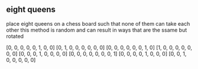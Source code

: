 ## eight queens

place eight queens on a chess board such that none of them can take each other
this method is random and can result in ways that are the ssame but rotated

[0, 0, 0, 0, 0, 1, 0, 0]
[0, 1, 0, 0, 0, 0, 0, 0]
[0, 0, 0, 0, 0, 0, 1, 0]
[1, 0, 0, 0, 0, 0, 0, 0]
[0, 0, 0, 1, 0, 0, 0, 0]
[0, 0, 0, 0, 0, 0, 0, 1]
[0, 0, 0, 0, 1, 0, 0, 0]
[0, 0, 1, 0, 0, 0, 0, 0]